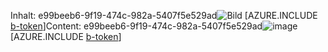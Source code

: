 <span data-ttu-id="cc013-101">Inhalt: e99beeb6-9f19-474c-982a-5407f5e529ad![Bild](7276f574-ffea-4075-ae73-f4c3b3a6121f.png)
[AZURE.INCLUDE [b-token](5c2f3c58-94fb-4b7a-9c4d-3bb067e3a4a6.md)]</span><span class="sxs-lookup"><span data-stu-id="cc013-101">Content: e99beeb6-9f19-474c-982a-5407f5e529ad![image](7276f574-ffea-4075-ae73-f4c3b3a6121f.png)
[AZURE.INCLUDE [b-token](5c2f3c58-94fb-4b7a-9c4d-3bb067e3a4a6.md)]</span></span>
